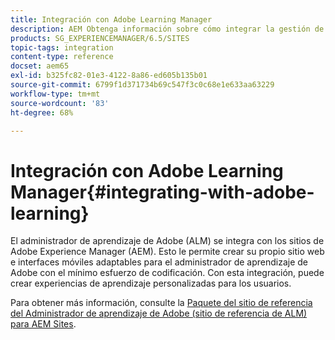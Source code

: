 ```yaml
---
title: Integración con Adobe Learning Manager
description: AEM Obtenga información sobre cómo integrar la gestión de aprendizaje con Adobe Learning Manager.
products: SG_EXPERIENCEMANAGER/6.5/SITES
topic-tags: integration
content-type: reference
docset: aem65
exl-id: b325fc82-01e3-4122-8a86-ed605b135b01
source-git-commit: 6799f1d371734b69c547f3c0c68e1e633aa63229
workflow-type: tm+mt
source-wordcount: '83'
ht-degree: 68%

---
```


# Integración con Adobe Learning Manager{#integrating-with-adobe-learning}

El administrador de aprendizaje de Adobe (ALM) se integra con los sitios de Adobe Experience Manager (AEM). Esto le permite crear su propio sitio web e interfaces móviles adaptables para el administrador de aprendizaje de Adobe con el mínimo esfuerzo de codificación. Con esta integración, puede crear experiencias de aprendizaje personalizadas para los usuarios.

Para obtener más información, consulte la [Paquete del sitio de referencia del Administrador de aprendizaje de Adobe (sitio de referencia de ALM) para AEM Sites](https://helpx.adobe.com/es/learning-manager/adobe-learning-manager-integration-aem.html).
